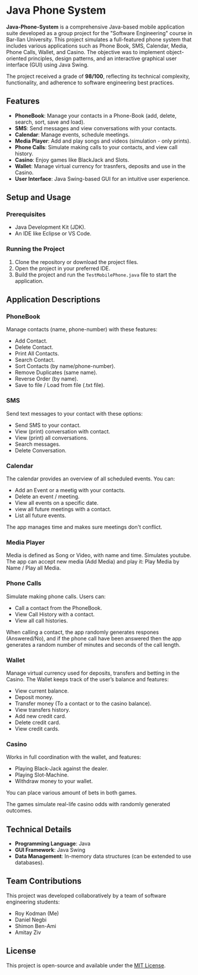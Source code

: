 # Java Phone System

**Java-Phone-System** is a comprehensive Java-based mobile application suite developed as a group project for the "Software Engineering" course in Bar-Ilan University.
This project simulates a full-featured phone system that includes various applications such as Phone Book, SMS, Calendar, Media, Phone Calls, Wallet, and Casino.
The objective was to implement object-oriented principles, design patterns, and an interactive graphical user interface (GUI) using Java Swing.

The project received a grade of **98/100**, reflecting its technical complexity, functionality, and adherence to software engineering best practices.

## Features

- **PhoneBook**: Manage your contacts in a Phone-Book (add, delete, search, sort, save and load).
- **SMS**: Send messages and view conversations with your contacts.
- **Calendar**: Manage events, schedule meetings.
- **Media Player**: Add and play songs and videos (simulation - only prints).
- **Phone Calls**: Simulate making calls to your contacts, and view call history.
- **Casino**: Enjoy games like BlackJack and Slots.
- **Wallet**: Manage virtual currency for trasnfers, deposits and use in the Casino.
- **User Interface**: Java Swing-based GUI for an intuitive user experience.

## Setup and Usage

### Prerequisites

- Java Development Kit (JDK).
- An IDE like Eclipse or VS Code.

### Running the Project

1. Clone the repository or download the project files.
2. Open the project in your preferred IDE.
3. Build the project and run the `TestMobilePhone.java` file to start the application.

## Application Descriptions

### PhoneBook
Manage contacts (name, phone-number) with these features:
*  Add Contact.
*  Delete Contact.
*  Print All Contacts.
*  Search Contact.
*  Sort Contacts (by name/phone-number).
*  Remove Duplicates (same name).
*  Reverse Order (by name).
*  Save to file / Load from file (.txt file).

### SMS
Send text messages to your contact with these options:
* Send SMS to your contact.
* View (print) conversation with contact.
* View (print) all conversations.
* Search messages.
* Delete Conversation.

### Calendar
The calendar provides an overview of all scheduled events. You can:
* Add an Event or a meetig with your contacts.
* Delete an event / meeting.
* View all events on a specific date.
* view all future meetings with a contact.
* List all future events.

The app manages time and makes sure meetings don't conflict.  

### Media Player
Media is defined as Song or Video, with name and time. Simulates youtube.
The app can accept new media (Add Media) and play it: Play Media by Name / Play all Media.

### Phone Calls
Simulate making phone calls. Users can: 
* Call a contact from the PhoneBook.
* View Call History with a contact.
* View all call histories.

When calling a contact, the app randomly generates respones (Answered/No), and if the phone call have been answered then the app generates a random number of minutes and seconds of the call length.

### Wallet
Manage virtual currency used for deposits, transfers and betting in the Casino. The Wallet keeps track of the user’s balance and features:
* View current balance.
* Deposit money.
* Transfer money (To a contact or to the casino balance).
* View transfers history.
* Add new credit card.
* Delete credit card.
* View credit cards.

### Casino
Works in full coordination with the wallet, and features:
* Playing Black-Jack against the dealer.
* Playing Slot-Machine.
* Withdraw money to your wallet.

You can place various amount of bets in both games. 

The games simulate real-life casino odds with randomly generated outcomes.

## Technical Details

- **Programming Language**: Java
- **GUI Framework**: Java Swing
- **Data Management**: In-memory data structures (can be extended to use databases).

## Team Contributions

This project was developed collaboratively by a team of software engineering students:
- Roy Kodman (Me)
- Daniel Negbi
- Shimon Ben-Ami
- Amitay Ziv

## License

This project is open-source and available under the [MIT License](LICENSE).

